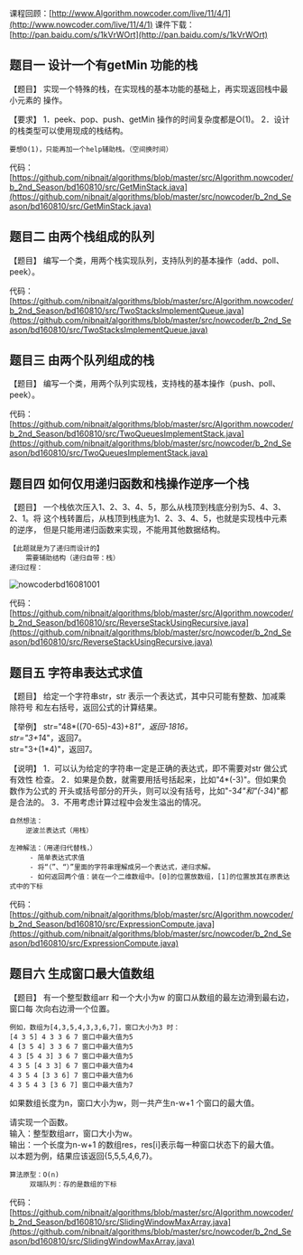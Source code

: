 课程回顾：[http://www.Algorithm.nowcoder.com/live/11/4/1](http://www.nowcoder.com/live/11/4/1)
课件下载：[http://pan.baidu.com/s/1kVrWOrt](http://pan.baidu.com/s/1kVrWOrt)


## 题目一 设计一个有getMin 功能的栈
【题目】
实现一个特殊的栈，在实现栈的基本功能的基础上，再实现返回栈中最小元素的
操作。

【要求】
1．peek、pop、push、getMin 操作的时间复杂度都是O(1)。
2．设计的栈类型可以使用现成的栈结构。

    要想O(1)，只能再加一个help辅助栈。（空间换时间）
代码：[https://github.com/nibnait/algorithms/blob/master/src/Algorithm.nowcoder/b_2nd_Season/bd160810/src/GetMinStack.java](https://github.com/nibnait/algorithms/blob/master/src/nowcoder/b_2nd_Season/bd160810/src/GetMinStack.java)    

## 题目二 由两个栈组成的队列
【题目】
编写一个类，用两个栈实现队列，支持队列的基本操作（add、poll、peek）。

        
代码：[https://github.com/nibnait/algorithms/blob/master/src/Algorithm.nowcoder/b_2nd_Season/bd160810/src/TwoStacksImplementQueue.java](https://github.com/nibnait/algorithms/blob/master/src/nowcoder/b_2nd_Season/bd160810/src/TwoStacksImplementQueue.java)

## 题目三 由两个队列组成的栈
【题目】
编写一个类，用两个队列实现栈，支持栈的基本操作（push、poll、peek）。


代码：[https://github.com/nibnait/algorithms/blob/master/src/Algorithm.nowcoder/b_2nd_Season/bd160810/src/TwoQueuesImplementStack.java](https://github.com/nibnait/algorithms/blob/master/src/nowcoder/b_2nd_Season/bd160810/src/TwoQueuesImplementStack.java)


## 题目四 如何仅用递归函数和栈操作逆序一个栈
【题目】
一个栈依次压入1、2、3、4、5，那么从栈顶到栈底分别为5、4、3、2、1。将
这个栈转置后，从栈顶到栈底为1、2、3、4、5，也就是实现栈中元素的逆序，
但是只能用递归函数来实现，不能用其他数据结构。

    【此题就是为了递归而设计的】
        需要辅助结构（递归自带：栈）
    递归过程：
![nowcoderbd16081001](https://raw.githubusercontent.com/nibnait/algorithms/master/src/nowcoder/common/imgs/nowcoderbd16081001.png)


代码：[https://github.com/nibnait/algorithms/blob/master/src/Algorithm.nowcoder/b_2nd_Season/bd160810/src/ReverseStackUsingRecursive.java](https://github.com/nibnait/algorithms/blob/master/src/nowcoder/b_2nd_Season/bd160810/src/ReverseStackUsingRecursive.java)

## 题目五 字符串表达式求值
【题目】
给定一个字符串str，str 表示一个表达式，其中只可能有整数、加减乘除符号
和左右括号，返回公式的计算结果。

【举例】
str="48*((70-65)-43)+8*1"，返回-1816。  
str="3+1*4"，返回7。  
str="3+(1*4)"，返回7。  

【说明】
1．可以认为给定的字符串一定是正确的表达式，即不需要对str 做公式有效性
检查。
2．如果是负数，就需要用括号括起来，比如"4*(-3)"。但如果负数作为公式的
开头或括号部分的开头，则可以没有括号，比如"-3*4"和"(-3*4)"都是合法的。
3．不用考虑计算过程中会发生溢出的情况。

    自然想法：
        逆波兰表达式（用栈）

    左神解法：（用递归代替栈，）
         - 简单表达式求值
         - 将“（”、“）”里面的字符串理解成另一个表达式，递归求解。
         - 如何返回两个值：装在一个二维数组中。[0]的位置放数组，[1]的位置放其在原表达式中的下标
        
    
代码：[https://github.com/nibnait/algorithms/blob/master/src/Algorithm.nowcoder/b_2nd_Season/bd160810/src/ExpressionCompute.java](https://github.com/nibnait/algorithms/blob/master/src/nowcoder/b_2nd_Season/bd160810/src/ExpressionCompute.java)


## 题目六 生成窗口最大值数组
【题目】
有一个整型数组arr 和一个大小为w 的窗口从数组的最左边滑到最右边，窗口每
次向右边滑一个位置。

    例如，数组为[4,3,5,4,3,3,6,7]，窗口大小为3 时：
    [4 3 5] 4 3 3 6 7 窗口中最大值为5
    4 [3 5 4] 3 3 6 7 窗口中最大值为5
    4 3 [5 4 3] 3 6 7 窗口中最大值为5
    4 3 5 [4 3 3] 6 7 窗口中最大值为4
    4 3 5 4 [3 3 6] 7 窗口中最大值为6
    4 3 5 4 3 [3 6 7] 窗口中最大值为7
如果数组长度为n，窗口大小为w，则一共产生n-w+1 个窗口的最大值。

请实现一个函数。  
输入：整型数组arr，窗口大小为w。  
输出：一个长度为n-w+1 的数组res，res[i]表示每一种窗口状态下的最大值。  
以本题为例，结果应该返回{5,5,5,4,6,7}。  

    算法原型：O(n)
         双端队列：存的是数组的下标 
         


代码：[https://github.com/nibnait/algorithms/blob/master/src/Algorithm.nowcoder/b_2nd_Season/bd160810/src/SlidingWindowMaxArray.java](https://github.com/nibnait/algorithms/blob/master/src/nowcoder/b_2nd_Season/bd160810/src/SlidingWindowMaxArray.java)